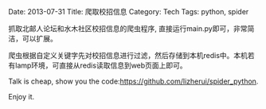 Date: 2013-07-31
Title: 爬取校招信息
Category: Tech
Tags: python, spider

抓取北邮人论坛和水木社区校招信息的爬虫程序, 直接运行main.py即可，非常简洁，可以扩展。

爬虫根据自定义关键字先对校招信息进行过滤，然后存储到本机redis中。本机若有lamp环境，可直接从redis读取信息到web页面上即可。

Talk is cheap, show you the code:<https://github.com/lizherui/spider_python>.

Enjoy it.

